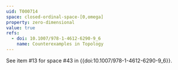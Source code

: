 ```yaml
---
uid: T000714
space: closed-ordinal-space-[0,omega]
property: zero-dimensional
value: true
refs:
  - doi: 10.1007/978-1-4612-6290-9_6
    name: Counterexamples in Topology
---
```

See item #13 for space #43 in {{doi:10.1007/978-1-4612-6290-9_6}}.
